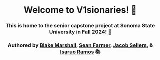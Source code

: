 <h1 align="center">Welcome to V1sionaries! 👋</h1>
<h3 align="center">This is home to the senior capstone project at Sonoma State University in Fall 2024! 🚀</h3>

<h3 align="center">
  Authored by 
  <a href="https://github.com/officialblake">Blake Marshall</a>, 
  <a href="https://github.com/sean10203040">Sean Farmer</a>, 
  <a href="https://github.com/JacobS999">Jacob Sellers</a>, & 
  <a href="https://github.com/Iramos16">Isaruo Ramos</a> 📚
</h3>
